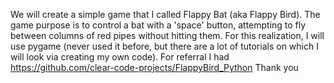 We will create a simple game that I called Flappy Bat (aka Flappy Bird).
The game purpose is to control a bat with a 'space' button, attempting to fly between columns of red pipes without hitting them. 
For this realization, I will use pygame (never used it before, but there are a lot of tutorials on which I will look via creating my own code). 
For referral I had https://github.com/clear-code-projects/FlappyBird_Python
Thank you
